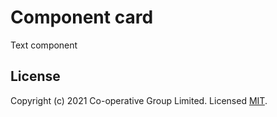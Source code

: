 # Component card
Text component 


## License
Copyright (c) 2021 Co-operative Group Limited.
Licensed [MIT](https://github.com/coopdigital/coop-frontend/blob/master/LICENSE).

 